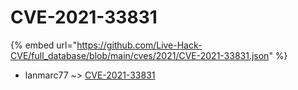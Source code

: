 # CVE-2021-33831
{% embed url="https://github.com/Live-Hack-CVE/full_database/blob/main/cves/2021/CVE-2021-33831.json" %}

* lanmarc77 ~> [CVE-2021-33831](https://www.alice-snow.ru/2021/database/cve-2021-33831/cve-2021-33831-lanmarc77)